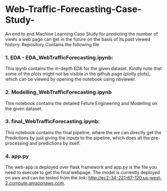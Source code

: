 # Web-Traffic-Forecasting-Case-Study-
An end to end Machine Learning Case Study for predicting the number of views a web page can get in the future on the basis of its past viewed history.
Repository Contains the following file

###  1. EDA - EDA_WebTrafficForecasting.ipynb:
This ipynb contains the in-depth EDA for the given dataset. Kindly note that some of the plots might not be visible in the github page (plotly plots), which can be     viewed by opening the notebook using nbviewer.

###  2. Modelling_WebTrafficForecasting.ipynb
This notebook contains the detailed Feture Engineering and Modelling on the given dataset.

###  3. final_WebTrafficForecasting.ipynb:
This notebook contains the final pipeline, where the we can directly get the Predictions by just giving the inputs to the pipeline, which does all the pre-             processing and predictions by itself.

###  4. app.py
The web-app is deployed over flask framework and app.py is the file you need to execute to get the final webpage.
The model is currently deployed on aws and can be tested from the link: http://ec2-34-221-67-120.us-west-2.compute.amazonaws.com.
